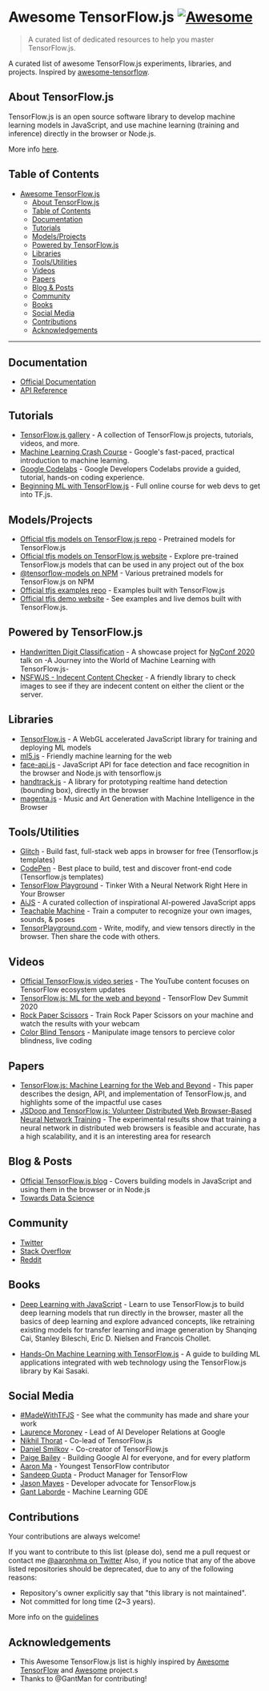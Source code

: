 # Awesome TensorFlow.js [![Awesome](https://cdn.rawgit.com/sindresorhus/awesome/d7305f38d29fed78fa85652e3a63e154dd8e8829/media/badge.svg)](https://github.com/sindresorhus/awesome)

> A curated list of dedicated resources to help you master TensorFlow.js.

A curated list of awesome TensorFlow.js experiments, libraries, and projects. Inspired by [awesome-tensorflow](https://github.com/jtoy/awesome-tensorflow).

## About TensorFlow.js

TensorFlow.js is an open source software library to develop machine learning models in JavaScript, and use machine learning
(training and inference) directly in the browser or Node.js.

More info [here](https://www.tensorflow.org/js).

## Table of Contents

<!-- MarkdownTOC depth=4 -->
- [Awesome TensorFlow.js](https://github.com/aaronhma/awesome-tensorflow-tfjs#awesome-tensorflowjs-tfjs)
  - [About TensorFlow.js](#about-tensorflowjs)
  - [Table of Contents](#table-of-contents)
  - [Documentation](#documentation)
  - [Tutorials](#tutorials)
  - [Models/Projects](#modelsprojects)
  - [Powered by TensorFlow.js](#powered-by-tensorflowjs)
  - [Libraries](#libraries)
  - [Tools/Utilities](#toolsutilities)
  - [Videos](#videos)
  - [Papers](https://github.com/aaronhma/awesome-tensorflow-tfjs#papers)
  - [Blog & Posts](#blog--posts)
  - [Community](https://github.com/aaronhma/awesome-tensorflow-tfjs#community)
  - [Books](https://github.com/aaronhma/awesome-tensorflow-tfjs#books)
  - [Social Media](https://github.com/aaronhma/awesome-tensorflow-tfjs#social-media)
  - [Contributions](https://github.com/aaronhma/awesome-tensorflow-tfjs#contributions)
  - [Acknowledgements](https://github.com/aaronhma/awesome-tensorflow-tfjs#acknowledgements)
<!-- /MarkdownTOC -->

---

<a name="documentation" />

## Documentation

- [Official Documentation](https://www.tensorflow.org/js/guide)
- [API Reference](https://js.tensorflow.org/api/latest/)

<a name="github-tutorials" />

## Tutorials

- [TensorFlow.js gallery](https://github.com/tensorflow/tfjs/blob/master/GALLERY.md) -  A collection of TensorFlow.js projects, tutorials, videos, and more.
- [Machine Learning Crash Course](https://developers.google.com/machine-learning/crash-course/) - Google's fast-paced, practical introduction to machine learning.
- [Google Codelabs](https://codelabs.developers.google.com/) - Google Developers Codelabs provide a guided, tutorial, hands-on coding experience.
- [Beginning ML with TensorFlow.js](https://academy.infinite.red/p/beginning-machine-learning-with-tensorflow-js) - Full online course for web devs to get into TF.js.

<a name="github-projects" />

## Models/Projects

- [Official tfjs models on TensorFlow.js repo](https://github.com/tensorflow/tfjs-models) - Pretrained models for TensorFlow.js
- [Official tfjs models on TensorFlow.js website](https://www.tensorflow.org/js/models) - Explore pre-trained TensorFlow.js models that can be used in any project out of the box
- [@tensorflow-models on NPM](https://www.npmjs.com/search?q=%40tensorflow-models) - Various pretrained models for TensorFlow.js on NPM
- [Official tfjs examples repo](https://github.com/tensorflow/tfjs-examples) - Examples built with TensorFlow.js
- [Official tfjs demo website](https://www.tensorflow.org/js/demos) - See examples and live demos built with TensorFlow.js.

<a name="github-powered-by" />

## Powered by TensorFlow.js

- [Handwritten Digit Classification](https://github.com/aaronhma/ngconf-2020) - A showcase project for [NgConf 2020](https://www.ng-conf.org/) talk on -A Journey into the World of Machine Learning with TensorFlow.js-
- [NSFWJS - Indecent Content Checker](https://github.com/infinitered/nsfwjs) - A friendly library to check images to see if they are indecent content on either the client or the server.

<a name="libraries" />

## Libraries

- [TensorFlow.js](https://github.com/tensorflow/tfjs) - A WebGL accelerated JavaScript library for training and deploying ML models
- [ml5.js](https://ml5js.org/) - Friendly machine learning for the web
- [face-api.js](https://github.com/justadudewhohacks/face-api.js) - JavaScript API for face detection and face recognition in the browser and Node.js with tensorflow.js
- [handtrack.js](https://github.com/victordibia/handtrack.js/) - A library for prototyping realtime hand detection (bounding box), directly in the browser
- [magenta.js](https://magenta.tensorflow.org/get-started/#magenta-js) - Music and Art Generation with Machine Intelligence in the Browser

<a name="tools-utils" />

## Tools/Utilities

- [Glitch](https://glitch.com/@TensorFlowJS) - Build fast, full-stack web apps in browser for free (Tensorflow.js templates)
- [CodePen](https://codepen.io/topic/tensorflow/templates) - Best place to build, test and discover front-end code (Tensorflow.js templates)
- [TensorFlow Playground](https://playground.tensorflow.org) - Tinker With a Neural Network Right Here in Your Browser
- [AiJS](https://aijs.rocks/) - A curated collection of inspirational AI-powered JavaScript apps
- [Teachable Machine](https://teachablemachine.withgoogle.com/) - Train a computer to recognize your own images, sounds, & poses
- [TensorPlayground.com](https://www.tensorplayground.com/1.0.0/) - Write, modify, and view tensors directly in the browser. Then share the code with others.

<a name="video" />

## Videos

- [Official TensorFlow.js video series](https://www.youtube.com/playlist?reload=9&list=PLs6AluHXaQnjeI6jzDkpKXvbPj31i4GgF) - The YouTube content focuses on TensorFlow ecosystem updates
- [TensorFlow.js: ML for the web and beyond](https://youtu.be/iH9CS-QYmZs) - TensorFlow Dev Summit 2020
- [Rock Paper Scissors](https://www.youtube.com/watch?v=y4pfTQJaUJU) - Train Rock Paper Scissors on your machine and watch the results with your webcam
- [Color Blind Tensors](https://www.youtube.com/watch?v=X55m9eS5UFU) - Manipulate image tensors to percieve color blindness, live coding

<a name="papers" />

## Papers

- [TensorFlow.js: Machine Learning for the Web and Beyond](https://arxiv.org/abs/1901.05350) - This paper describes the design, API, and implementation of TensorFlow.js, and highlights some of the impactful use cases
- [JSDoop and TensorFlow.js: Volunteer Distributed Web Browser-Based Neural Network Training](https://arxiv.org/abs/1910.07402) - The experimental results show that training a neural network in distributed web browsers is feasible and accurate, has a high scalability, and it is an interesting area for research

<a name="blogs" />

## Blog & Posts

- [Official TensorFlow.js blog](https://blog.tensorflow.org/search?label=TensorFlow.js&max-results=20) - Covers building models in JavaScript and using them in the browser or in Node.js
- [Towards Data Science](https://towardsdatascience.com/search?q=tensorflow.js)

<a name="community" />

## Community

- [Twitter](https://twitter.com/tensorflow)
- [Stack Overflow](https://stackoverflow.com/questions/tagged/tensorflow.js)
- [Reddit](https://www.reddit.com/r/TensorFlowJS)

<a name="books" />

## Books

- [Deep Learning with JavaScript](https://www.manning.com/books/deep-learning-with-javascript) - Learn to use TensorFlow.js to build deep learning models that run directly in the browser, master all the basics of deep learning and explore advanced concepts, like retraining existing models for transfer learning and image generation by Shanqing Cai, Stanley Bileschi, Eric D. Nielsen and Francois Chollet.

- [Hands-On Machine Learning with TensorFlow.js](https://www.amazon.com/Hands-Machine-Learning-TensorFlow-js-applications/dp/1838821732) - A guide to building ML applications integrated with web technology using the TensorFlow.js library by Kai Sasaki.

<a name="books" />

## Social Media

<a name="social-media" />

- [#MadeWithTFJS](https://twitter.com/hashtag/MadeWithTFJS) - See what the community has made and share your work
- [Laurence Moroney](https://twitter.com/lmoroney) - Lead of AI Developer Relations at Google
- [Nikhil Thorat](https://twitter.com/nsthorat) - Co-lead of TensorFlow.js
- [Daniel Smilkov](https://twitter.com/dsmilkov) - Co-creator of TensorFlow.js
- [Paige Bailey](https://twitter.com/DynamicWebPaige) - Building
Google AI for everyone, and for every platform
- [Aaron Ma](https://twitter.com/aaronhma) - Youngest TensorFlow contributor
- [Sandeep Gupta](https://twitter.com/TheSandeepGupta) - Product Manager for TensorFlow
- [Jason Mayes](https://twitter.com/jason_mayes) - Developer advocate for TensorFlow.js
- [Gant Laborde](https://twitter.com/GantLaborde) - Machine Learning GDE

## Contributions

Your contributions are always welcome!

If you want to contribute to this list (please do), send me a pull request or contact me [@aaronhma on Twitter](https://twitter.com/aaronhma)
Also, if you notice that any of the above listed repositories should be deprecated, due to any of the following reasons:

- Repository's owner explicitly say that "this library is not maintained".
- Not committed for long time (2~3 years).

More info on the [guidelines](CONTRIBUTING.md)


<a name="credits" />

## Acknowledgements

- This Awesome TensorFlow.js list is highly inspired by [Awesome TensorFlow](https://github.com/jtoy/awesome-tensorflow) and [Awesome](https://github.com/sindresorhus/awesome) project.s
- Thanks to @GantMan for contributing!

